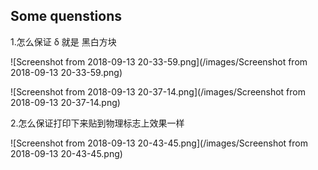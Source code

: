 
## Some quenstions

1.怎么保证 δ 就是 黑白方块

![Screenshot from 2018-09-13 20-33-59.png](/images/Screenshot from 2018-09-13 20-33-59.png)

![Screenshot from 2018-09-13 20-37-14.png](/images/Screenshot from 2018-09-13 20-37-14.png)

2.怎么保证打印下来贴到物理标志上效果一样

![Screenshot from 2018-09-13 20-43-45.png](/images/Screenshot from 2018-09-13 20-43-45.png)

